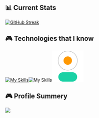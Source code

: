 


## 📊 Current Stats

[![GitHub Streak](https://github-readme-streak-stats.herokuapp.com?user=azzizulhakim810&theme=github-dark)](https://git.io/streak-stats)


## 🎮 Technologies that I know


[![My Skills](https://skillicons.dev/icons?i=html,css,tailwind,js,vite,react,nodejs,express,firebase,vercel)]()![My Skills](https://skillicons.dev/icons?i=wordpress,figma)![alt text](https://raw.githubusercontent.com/azzizulhakim810/opiniox-client/5b03320751c329a0bee44462a0d048f3adb84117/public/daisyui(50).svg)


## 🎮 Profile Summery


![](http://github-profile-summary-cards.vercel.app/api/cards/profile-details?username=azzizulhakim810&theme=github_dark)